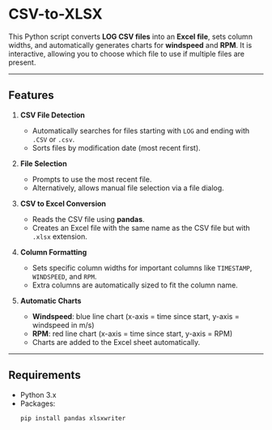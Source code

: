 # CSV-to-XLSX

This Python script converts **LOG CSV files** into an **Excel file**, sets column widths, and automatically generates charts for **windspeed** and **RPM**. It is interactive, allowing you to choose which file to use if multiple files are present.

---

## Features

1. **CSV File Detection**
   - Automatically searches for files starting with `LOG` and ending with `.CSV` or `.csv`.
   - Sorts files by modification date (most recent first).

2. **File Selection**
   - Prompts to use the most recent file.
   - Alternatively, allows manual file selection via a file dialog.

3. **CSV to Excel Conversion**
   - Reads the CSV file using **pandas**.
   - Creates an Excel file with the same name as the CSV file but with `.xlsx` extension.

4. **Column Formatting**
   - Sets specific column widths for important columns like `TIMESTAMP`, `WINDSPEED`, and `RPM`.
   - Extra columns are automatically sized to fit the column name.

5. **Automatic Charts**
   - **Windspeed**: blue line chart (x-axis = time since start, y-axis = windspeed in m/s)
   - **RPM**: red line chart (x-axis = time since start, y-axis = RPM)
   - Charts are added to the Excel sheet automatically.

---

## Requirements

- Python 3.x
- Packages:
  ```bash
  pip install pandas xlsxwriter

